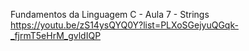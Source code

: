 Fundamentos da Linguagem C - Aula 7 - Strings\
https://youtu.be/zS14ysQYQ0Y?list=PLXoSGejyuQGqk-_fjrmT5eHrM_gvldIQP
